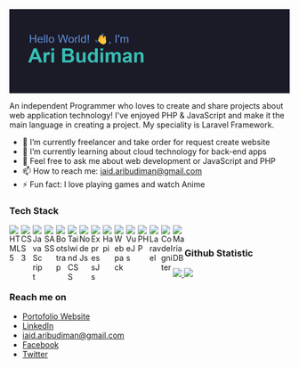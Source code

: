 <img align="center" src="header.png" />

An independent Programmer who loves to create and share projects about web application technology! I've enjoyed PHP & JavaScript and make it the main language in creating a project. My speciality is Laravel Framework.

- 🔭 I’m currently freelancer and take order for request create website 
- 🌱 I’m currently learning about cloud technology for back-end apps
- 💬 Feel free to ask me about web development or JavaScript and PHP
- 📫 How to reach me: iaid.aribudiman@gmail.com
- ⚡ Fun fact: I love playing games and watch Anime

### Tech Stack
<a href="https://github.com/rhyman18">
  <img align="left" alt="HTML 5" title="HTML" width="21px" src="https://cdn-icons-png.flaticon.com/512/732/732212.png" />
  <img align="left" alt="CSS 3" title="CSS" width="21px" src="https://cdn-icons-png.flaticon.com/512/732/732190.png" />
  <img align="left" alt="JavaScript" title="JavaScript" width="21px" src="https://upload.wikimedia.org/wikipedia/commons/9/99/Unofficial_JavaScript_logo_2.svg" />
  <img align="left" alt="SASS" title="SASS (CSS Framework)" width="21px" src="https://cdn-icons-png.flaticon.com/512/919/919831.png" />
  <img align="left" alt="Bootstrap" title="Bootstrap (CSS Framework)" width="21px" src="https://cdn-icons-png.flaticon.com/512/5968/5968672.png" />
  <img align="left" alt="Tailwind CSS" title="Tailwind (CSS Framework)" width="21px" src="https://webtechsurvey.com/s/technologyimages/tailwindcss.svg" />
  <img align="left" alt="NodeJs" title="NodeJs" width="21px" src="https://seeklogo.com/images/N/nodejs-logo-FBE122E377-seeklogo.com.png" />
  <img align="left" alt="ExpressJs" title="ExpressJs (NodeJS HTTP Framework)" width="21px" src="https://www.guayerd.com/wp-content/uploads/2021/04/expressjs-logo.svg" />
  <img align="left" alt="Hapi" title="Hapi (NodeJs HTTP Framework)" width="21px" src="https://avatars.githubusercontent.com/u/3774533" />
  <img align="left" alt="Webpack" title="Webpack" width="21px" src="https://raw.githubusercontent.com/webpack/media/master/logo/icon.png" />
  <img align="left" alt="VueJs" title="VueJs 3 (Javascript Framework)" width="21px" src="https://docs.vuejs.id/images/logo.png" />
  <!-- <img align="left" alt="Nuxt" title="Nuxt (Vue SSR Framework)" width="21px" src="https://nuxt.com/assets/design-kit/logo/icon-green.svg" /> -->
  <!-- <img align="left" alt="React" title="React" width="21px" src="https://cdn.worldvectorlogo.com/logos/react-2.svg" /> -->
  <!-- <img align="left" alt="Next" title="Next (React SSR Framework)" width="21px" src="https://iconape.com/wp-content/files/gm/82643/svg/next-js.svg" /> -->
  <img align="left" alt="PHP" title="PHP" width="21px" src="https://cdn-icons-png.flaticon.com/512/919/919830.png" />
  <img align="left" alt="Laravel" title="Laravel (PHP Framework)" width="21px" src="https://laravel.com/img/logomark.min.svg" />
  <img align="left" alt="CodeIgniter" title="CodeIgniter (PHP Framework)" width="21px" src="https://www.codeigniter.com/assets/icons/ci-logo.png" />
  <img align="left" alt="MariaDB" title="MariaDB (Database)" width="21px" src="https://mariadb.com/wp-content/uploads/2019/11/mariadb-logo-vert_white-transparent-300x245.png" />
</a>
<br>
  
### Github Statistic
<div align="left">
  <a href="https://github.com/rhyman18">
    <img height="180em" src="https://github-readme-stats.vercel.app/api?username=rhyman18&count_private=true&show_icons=true&theme=tokyonight" />
    <img height="180em" src="https://github-readme-stats.vercel.app/api/top-langs/?username=rhyman18&layout=compact&theme=tokyonight" />
  </a>
</div>

### Reach me on
- <a href="https://www.aribudiman.my.id">Portofolio Website</a>
- <a href="https://linkedin.com/in/rhyman18/">LinkedIn</a>
- iaid.aribudiman@gmail.com
- <a href="https://facebook.com/rhyman18">Facebook</a>
- <a href="https://twitter.com/rhyman18">Twitter</a>
